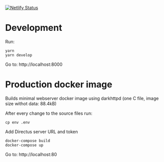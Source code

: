 [![Netlify Status](https://api.netlify.com/api/v1/badges/ab5a4a00-ea97-47a5-b0fd-572356e90367/deploy-status)](https://app.netlify.com/sites/directus-gatsby/deploys)

# Development

Run:

```
yarn
yarn develop
```

Go to:
http://localhost:8000

# Production docker image

Builds minimal webserver docker image using darkhttpd (one C file, image size withot data: 88.4kB)

After every change to the source files run:

```
cp env .env
```

Add Directus server URL and token

```
docker-compose build
docker-compose up
```

Go to:
http://localhost:80

